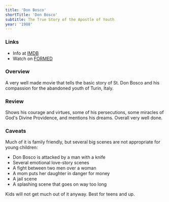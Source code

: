 ```yaml
---
title: 'Don Bosco'
shortTitle: 'Don Bosco'
subtitle: The True Story of the Apostle of Youth
year: '1988'
---
```


### Links

* Info at [IMDB](https://www.imdb.com/title/tt0095051/)
* Watch on [FORMED](https://watch.formed.org/don-bosco-the-true-story-of-the-apostle-of-youth)

### Overview

A very well made movie that tells the basic story of St. Don Bosco and his compassion for the abandoned youth of Turin, Italy.

### Review

Shows his courage and virtues, some of his persecutions, some miracles of God's Divine Providence, and mentions his dreams. Overall very well done.

### Caveats

Much of it is family friendly, but several big scenes are not appropriate for young children:

* Don Bosco is attacked by a man with a knife
* Several emotional love-story scenes
* A fight between two men over a woman
* A mom puts her daughter in danger for money
* A jail scene
* A splashing scene that goes on way too long

Kids will not get much out of it anyway. Best for teens and up.
